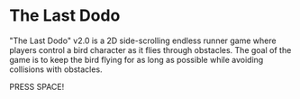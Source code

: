 # The Last Dodo

"The Last Dodo" v2.0 is a 2D side-scrolling endless runner game where players control a bird character as it flies through obstacles. The goal of the game is to keep the bird flying for as long as possible while avoiding collisions with obstacles.

PRESS SPACE!

